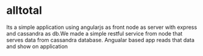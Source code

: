 # alltotal
Its a simple application using angularjs as front node as server with express and cassandra as db.We made a simple restful service from node
that serves data from cassandra database. Angualar based app reads that data and show on application

